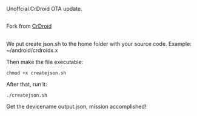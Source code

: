 Unoffcial CrDroid OTA update.
##
Fork from [CrDroid](https://github.com/crdroidandroid/android_vendor_crDroidOTA)
##
We put create json.sh to the home folder with your source code. Example: ~/android/crdroidx.x

Then make the file executable:
```
chmod +x createjson.sh
```
After that, run it:
```
./createjson.sh
```

Get the devicename output.json, mission accomplished!
